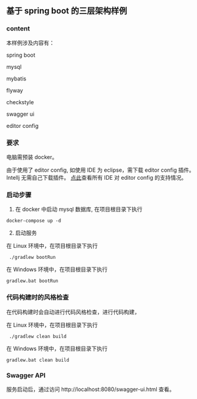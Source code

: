 ## 基于 spring boot 的三层架构样例

### content
 本样例涉及内容有：
 
 spring boot
 
 mysql
 
 mybatis   
 
 flyway
 
 checkstyle
 
 swagger ui
 
 editor config

### 要求
 电脑需预装 docker。
 
 由于使用了 editor config, 如使用 IDE 为 eclipse，需下载 editor config 插件。Intellj 无需自己下载插件。
 [点此](https://editorconfig.org/)查看所有 IDE 对 editor config 的支持情况。  
### 启动步骤

 1. 在 docker 中启动 mysql 数据库, 在项目根目录下执行
 ```
docker-compose up -d
```
 2. 启动服务
 
 在 Linux 环境中，在项目根目录下执行
 ```
  ./gradlew bootRun
```

 在 Windows 环境中，在项目根目录下执行
 ```
gradlew.bat bootRun
```
 
### 代码构建时的风格检查
在代码构建时会自动进行代码风格检查，进行代码构建，
 
 在 Linux 环境中，在项目根目录下执行
 ```
  ./gradlew clean build
```

 在 Windows 环境中，在项目根目录下执行
 ```
gradlew.bat clean build
```
 
### Swagger API
服务启动后，通过访问 http://localhost:8080/swagger-ui.html
查看。 